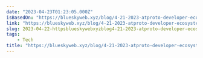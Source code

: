 ```yaml
---
date: "2023-04-23T01:23:05.000Z"
isBasedOn: "https://blueskyweb.xyz/blog/4-21-2023-atproto-developer-ecosystem"
link: "https://blueskyweb.xyz/blog/4-21-2023-atproto-developer-ecosystem"
slug: 2023-04-22-httpsblueskywebxyzblog4-21-2023-atproto-developer-ecosystem
tags:
    - Tech
title: "https://blueskyweb.xyz/blog/4-21-2023-atproto-developer-ecosystem"
---
```

